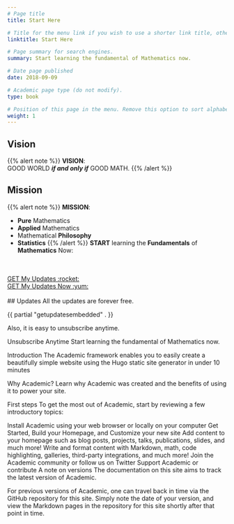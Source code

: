 ```yaml
---
# Page title
title: Start Here

# Title for the menu link if you wish to use a shorter link title, otherwise remove this option.
linktitle: Start Here

# Page summary for search engines.
summary: Start learning the fundamental of Mathematics now.

# Date page published
date: 2018-09-09

# Academic page type (do not modify).
type: book

# Position of this page in the menu. Remove this option to sort alphabetically.
weight: 1
---
```

## Vision
{{% alert note %}}
**VISION**:<br />
GOOD WORLD ***if and only if*** GOOD MATH.
{{% /alert %}}

## Mission
{{% alert note %}}
**MISSION**:<br />
- **Pure** Mathematics
- **Applied** Mathematics
- Mathematical **Philosophy**
- **Statistics**
{{% /alert %}}
**START** learning the **Fundamentals** of **Mathematics** Now:
<br />
<br />
<a class="mybutton" href="javascript:;" onclick="ml_webform_2362063('show')">GET My Updates :rocket:</a><br />
<a class="hero-cta-alt pl-4" href="javascript:;" onclick="ml_webform_2362063('show')">GET My Updates Now :yum:</a>
<br />
<br />
## Updates
All the updates are forever free.

{{ partial "getupdatesembedded" . }}

Also, it is easy to unsubscribe anytime.

Unsubscribe Anytime
Start learning the fundamental of Mathematics now.

Introduction
The Academic framework enables you to easily create a beautifully simple website using the Hugo static site generator in under 10 minutes

Why Academic?
Learn why Academic was created and the benefits of using it to power your site.

First steps
To get the most out of Academic, start by reviewing a few introductory topics:

Install Academic using your web browser or locally on your computer
Get Started, Build your Homepage, and Customize your new site
Add content to your homepage such as blog posts, projects, talks, publications, slides, and much more!
Write and format content with Markdown, math, code highlighting, galleries, third-party integrations, and much more!
Join the Academic community or follow us on Twitter
Support Academic or contribute
A note on versions
The documentation on this site aims to track the latest version of Academic.

For previous versions of Academic, one can travel back in time via the GitHub repository for this site. Simply note the date of your version, and view the Markdown pages in the repository for this site shortly after that point in time.
